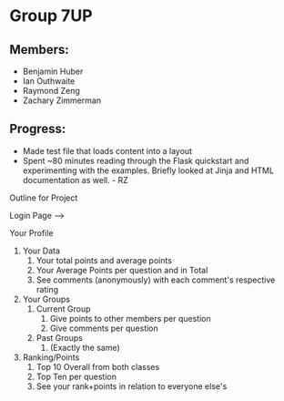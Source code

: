 Group 7UP
=========

## Members: ##

* Benjamin Huber
* Ian Outhwaite
* Raymond Zeng
* Zachary Zimmerman

## Progress: ##

* Made test file that loads content into a layout
* Spent ~80 minutes reading through the Flask quickstart and experimenting with the examples. Briefly looked at Jinja and HTML documentation as well. - RZ
  
Outline for Project

Login Page -->

Your Profile

1. Your Data
    1. Your total points and average points
    2. Your Average Points per question and in Total 
    3. See comments (anonymously) with each comment's respective  rating
2. Your Groups
    1. Current Group
        1. Give points to other members per question
        2. Give comments per question
    2. Past Groups
        1. (Exactly the same)
3. Ranking/Points
    1. Top 10 Overall from both classes
    2. Top Ten per question
    3. See your rank+points in relation to everyone else's
